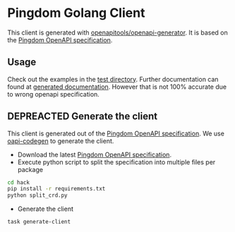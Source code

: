 # Pingdom Golang Client

This client is generated with [openapitools/openapi-generator](https://github.com/OpenAPITools/openapi-generator). It is based on the [Pingdom OpenAPI specification](https://docs.pingdom.com/api/).

## Usage

Check out the examples in the [test directory](./pkg/pingdom/test/openapi_test.go).
Further documentation can found at [generated documentation](./pkg/pingdom/openapi/README.md).
However that is not 100% accurate due to wrong openapi specification.

## DEPREACTED Generate the client

This client is generated out of the [Pingdom OpenAPI specification](https://docs.pingdom.com/api/).
We use [oapi-codegen](https://github.com/deepmap/oapi-codegen) to generate the client.

- Download the latest [Pingdom OpenAPI specification](https://docs.pingdom.com/api/).
- Execute python script to split the specification into multiple files per package

```bash
cd hack
pip install -r requirements.txt
python split_crd.py
```

- Generate the client
```bash
task generate-client
```
